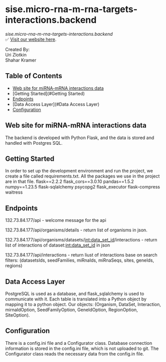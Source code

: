 # sise.micro-rna-m-rna-targets-interactions.backend

*sise.micro-rna-m-rna-targets-interactions.backend*<br>
✅ [Visit our website here](https://web-development-environments-2022.github.io/206013310_302390778/).

Created By:<br>
 Uri Zlotkin<br>
 Shahar Kramer<br>

## Table of Contents

- [Web site for miRNA-mRNA interactions data](#Web_site_for_miRNA-mRNA_interactions_data)
- [Getting Started](#Getting Started)
- [Endpoints](#Endpoints)
- [Data Access Layer](#Data Access Layer)
- [Configuration](#Configuration)


## Web site for miRNA-mRNA interactions data

The backend is developed with Python Flask, and the data is stored and handled with Postgres SQL.

## Getting Started

In order to set up the development environment and run the project, we create a file called requirements.txt.
All the packages we use in the project are in that file.
flask==2.2.2
flask_cors==3.0.10
pandas==1.5.2
numpy==1.23.5
flask-sqlalchemy
psycopg2
flask_executor
flask-compress
waitress

## Endpoints

132.73.84.177/api - welcome message for the api

132.73.84.177/api/organisms/details - return list of organisms in json.

132.73.84.177/api/organisms/datasets/<int:data_set_id>/interactions - return list of interactions of dataset:<int:data_set_id> in json

132.73.84.177/api/interactions - return liust of interactions base on search filters:
(datasetsIds, seedFamilies, miRnaIds, miRnaSeqs, sites, geneIds, regions)           

## Data Access Layer

PostgreSQL is used as a database, and flask_sqlalchemy is used to communicate with it.
Each table is translated into a Python object by mapping it to a python object.
Our objects: (Organism, DataSet, Interaction, mirnaIdOption, SeedFamilyOption, GeneIdOption, RegionOption, SiteOption).

## Configuration

There is a config.ini file and a Configurator class.
Database connection information is stored in the config.ini file, which is not uploaded to git.
The Configurator class reads the necessary data from the config.in file.


